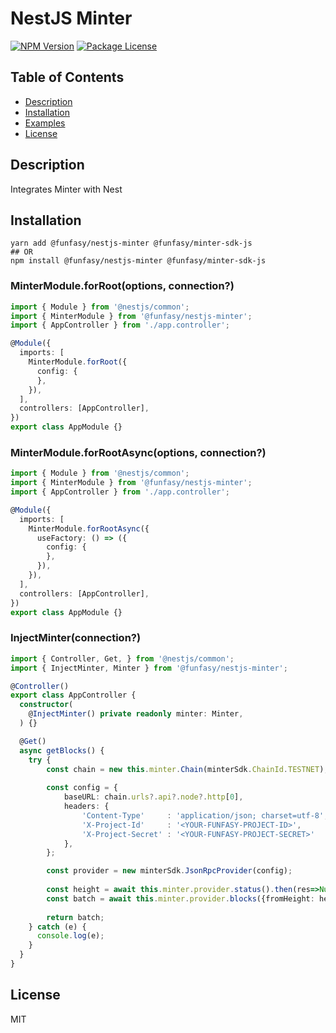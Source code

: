 # NestJS Minter
<a href="https://www.npmjs.com/package/nestjs-minter"><img src="https://img.shields.io/npm/v/nestjs-minter.svg" alt="NPM
 Version" /></a>
<a href="https://www.npmjs.com/package/nestjs-minter"><img src="https://img.shields.io/npm/l/nestjs-minter.svg" alt="Package License" /></a>

## Table of Contents

- [Description](#description)
- [Installation](#installation)
- [Examples](#examples)
- [License](#license)

## Description
Integrates Minter with Nest

## Installation

```shell script
yarn add @funfasy/nestjs-minter @funfasy/minter-sdk-js
## OR
npm install @funfasy/nestjs-minter @funfasy/minter-sdk-js
```

### MinterModule.forRoot(options, connection?)

```ts
import { Module } from '@nestjs/common';
import { MinterModule } from '@funfasy/nestjs-minter';
import { AppController } from './app.controller';

@Module({
  imports: [
    MinterModule.forRoot({
      config: {
      },
    }),
  ],
  controllers: [AppController],
})
export class AppModule {}
```

### MinterModule.forRootAsync(options, connection?)

```ts
import { Module } from '@nestjs/common';
import { MinterModule } from '@funfasy/nestjs-minter';
import { AppController } from './app.controller';

@Module({
  imports: [
    MinterModule.forRootAsync({
      useFactory: () => ({
        config: {
        },
      }),
    }),
  ],
  controllers: [AppController],
})
export class AppModule {}
```

### InjectMinter(connection?)

```ts
import { Controller, Get, } from '@nestjs/common';
import { InjectMinter, Minter } from '@funfasy/nestjs-minter';

@Controller()
export class AppController {
  constructor(
    @InjectMinter() private readonly minter: Minter,
  ) {}

  @Get()
  async getBlocks() {
    try {
        const chain = new this.minter.Chain(minterSdk.ChainId.TESTNET);
        
        const config = {
            baseURL: chain.urls?.api?.node?.http[0],
            headers: {
                'Content-Type'     : 'application/json; charset=utf-8',
                'X-Project-Id'     : '<YOUR-FUNFASY-PROJECT-ID>',
                'X-Project-Secret' : '<YOUR-FUNFASY-PROJECT-SECRET>'
            },
        };

        const provider = new minterSdk.JsonRpcProvider(config);
        
        const height = await this.minter.provider.status().then(res=>Number(res.latest_block_height));
        const batch = await this.minter.provider.blocks({fromHeight: height - 10, toHeight: height })
     
        return batch;
    } catch (e) {
      console.log(e);
    }
  }
}
```

## License

MIT
